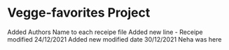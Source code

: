 # Vegge-favorites Project
Added Authors Name to each receipe file
Added new line - Receipe modified 24/12/2021
Added new modified date 30/12/2021
Neha was here
